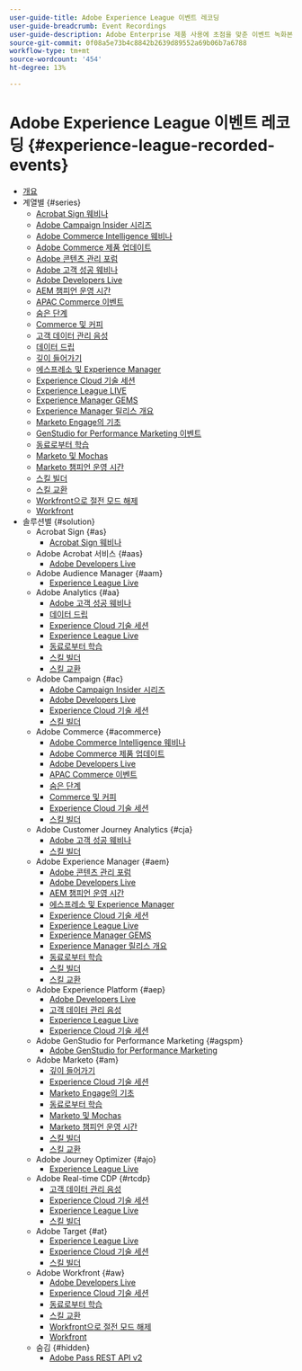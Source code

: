 ```yaml
---
user-guide-title: Adobe Experience League 이벤트 레코딩
user-guide-breadcrumb: Event Recordings
user-guide-description: Adobe Enterprise 제품 사용에 초점을 맞춘 이벤트 녹화본 컬렉션
source-git-commit: 0f08a5e73b4c8842b2639d89552a69b06b7a6788
workflow-type: tm+mt
source-wordcount: '454'
ht-degree: 13%

---
```



# Adobe Experience League 이벤트 레코딩 {#experience-league-recorded-events}

+ [개요](overview.md)
+ 계열별 {#series}
   + [Acrobat Sign 웨비나](https://experienceleague.adobe.com/docs/events/acrobat-sign-webinars/overview.html)
   + [Adobe Campaign Insider 시리즈](https://experienceleague.adobe.com/docs/events/adobe-campaign-insider-recordings/overview.html)
   + [Adobe Commerce Intelligence 웨비나](https://experienceleague.adobe.com/docs/events/mbi-webinars-recordings/overview.html)
   + [Adobe Commerce 제품 업데이트](https://experienceleague.adobe.com/docs/events/adobe-commerce-product-update-recordings/overview.html)
   + [Adobe 콘텐츠 관리 포럼](https://experienceleague.adobe.com/docs/events/adobe-content-management-forum-recordings/overview.html)
   + [Adobe 고객 성공 웨비나](https://experienceleague.adobe.com/docs/events/adobe-customer-success-webinar-recordings/overview.html)
   + [Adobe Developers Live](https://experienceleague.adobe.com/docs/events/adobe-developers-live-recordings/overview.html)
   + [AEM 챔피언 운영 시간](https://experienceleague.adobe.com/docs/events/aem-champion-office-hours/overview.html)
   + [APAC Commerce 이벤트](https://experienceleague.adobe.com/docs/events/apac-commerce-recordings/overview.html)
   + [숨은 단계](https://experienceleague.adobe.com/docs/events/behind-the-brew-recordings/overview.html)
   + [Commerce 및 커피](https://experienceleague.adobe.com/docs/events/commerce-and-coffee-recordings/overview.html)
   + [고객 데이터 관리 음성](https://experienceleague.adobe.com/docs/events/customer-data-management-voices-recordings/overview.html?lang=ko)
   + [데이터 드립](https://experienceleague.adobe.com/docs/events/data-drip-recordings/overview.html)
   + [깊이 들어가기](https://experienceleague.adobe.com/docs/events/deep-dives-recordings/overview.html)
   + [에스프레소 및 Experience Manager](https://experienceleague.adobe.com/docs/events/espressos-and-experience-manager-recordings/overview.html)
   + [Experience Cloud 기술 세션](https://experienceleague.adobe.com/docs/events/tech-sessions/overview.html)
   + [Experience League LIVE](https://experienceleague.adobe.com/docs/events/experience-league-live-recordings/overview.html)
   + [Experience Manager GEMS](https://experienceleague.adobe.com/docs/events/experience-manager-gems-recordings/overview.html)
   + [Experience Manager 릴리스 개요](https://experienceleague.adobe.com/docs/events/aemcs-release-update-recordings/overview.html?lang=ko)
   + [Marketo Engage의 기초](https://experienceleague.adobe.com/en/docs/events/foundations-of-marketo-engage-webinars/overview)
   + [GenStudio for Performance Marketing 이벤트](https://experienceleague.adobe.com/docs/events/genstudio-for-performance-marketing-events/overview.html)
   + [동료로부터 학습](https://experienceleague.adobe.com/docs/events/learn-from-your-peers-recordings/overview.html)
   + [Marketo 및 Mochas](https://experienceleague.adobe.com/docs/events/marketo-and-mochas-recordings/overview.html)
   + [Marketo 챔피언 운영 시간](https://experienceleague.adobe.com/docs/events/marketo-champion-office-hours/overview.html)
   + [스킬 빌더](https://experienceleague.adobe.com/docs/events/skill-builder-recordings/overview.html)
   + [스킬 교환](https://experienceleague.adobe.com/docs/events/the-skill-exchange-recordings/overview.html)
   + [Workfront으로 절전 모드 해제](https://experienceleague.adobe.com/docs/events/wake-up-with-workfront-recordings/overview.html)
   + [Workfront](https://experienceleague.adobe.com/docs/events/workfront-recordings/overview.html)
+ 솔루션별 {#solution}
   + Acrobat Sign {#as}
      + [Acrobat Sign 웨비나](https://experienceleague.adobe.com/docs/events/acrobat-sign-webinars/overview.html)
   + Adobe Acrobat 서비스 {#aas}
      + [Adobe Developers Live](https://experienceleague.adobe.com/docs/events/adobe-developers-live-recordings/overview.html)
   + Adobe Audience Manager {#aam}
      + [Experience League Live](https://experienceleague.adobe.com/docs/events/experience-league-live-recordings/overview.html)
   + Adobe Analytics {#aa}
      + [Adobe 고객 성공 웨비나](https://experienceleague.adobe.com/docs/events/adobe-customer-success-webinar-recordings/overview.html)
      + [데이터 드립](https://experienceleague.adobe.com/docs/events/data-drip-recordings/overview.html)
      + [Experience Cloud 기술 세션](https://experienceleague.adobe.com/docs/events/tech-sessions/overview.html)
      + [Experience League Live](https://experienceleague.adobe.com/docs/events/experience-league-live-recordings/overview.html)
      + [동료로부터 학습](https://experienceleague.adobe.com/docs/events/learn-from-your-peers-recordings/overview.html)
      + [스킬 빌더](https://experienceleague.adobe.com/docs/events/skill-builder-recordings/overview.html)
      + [스킬 교환](https://experienceleague.adobe.com/docs/events/the-skill-exchange-recordings/overview.html)
   + Adobe Campaign {#ac}
      + [Adobe Campaign Insider 시리즈](https://experienceleague.adobe.com/docs/events/adobe-campaign-insider-recordings/overview.html)
      + [Adobe Developers Live](https://experienceleague.adobe.com/docs/events/adobe-developers-live-recordings/overview.html)
      + [Experience Cloud 기술 세션](https://experienceleague.adobe.com/docs/events/tech-sessions/overview.html)
      + [스킬 빌더](https://experienceleague.adobe.com/docs/events/skill-builder-recordings/overview.html)
   + Adobe Commerce {#acommerce}
      + [Adobe Commerce Intelligence 웨비나](https://experienceleague.adobe.com/docs/events/mbi-webinars-recordings/overview.html)
      + [Adobe Commerce 제품 업데이트](https://experienceleague.adobe.com/docs/events/adobe-commerce-product-update-recordings/overview.html)
      + [Adobe Developers Live](https://experienceleague.adobe.com/docs/events/adobe-developers-live-recordings/overview.html)
      + [APAC Commerce 이벤트](https://experienceleague.adobe.com/docs/events/apac-commerce-recordings/overview.html)
      + [숨은 단계](https://experienceleague.adobe.com/docs/events/behind-the-brew-recordings/overview.html)
      + [Commerce 및 커피](https://experienceleague.adobe.com/docs/events/commerce-and-coffee-recordings/overview.html)
      + [Experience Cloud 기술 세션](https://experienceleague.adobe.com/docs/events/tech-sessions/overview.html)
      + [스킬 빌더](https://experienceleague.adobe.com/docs/events/skill-builder-recordings/overview.html)
   + Adobe Customer Journey Analytics {#cja}
      + [Adobe 고객 성공 웨비나](https://experienceleague.adobe.com/docs/events/adobe-customer-success-webinar-recordings/overview.html)
      + [스킬 빌더](https://experienceleague.adobe.com/docs/events/skill-builder-recordings/overview.html)
   + Adobe Experience Manager {#aem}
      + [Adobe 콘텐츠 관리 포럼](https://experienceleague.adobe.com/docs/events/adobe-content-management-forum-recordings/overview.html)
      + [Adobe Developers Live](https://experienceleague.adobe.com/docs/events/adobe-developers-live-recordings/overview.html)
      + [AEM 챔피언 운영 시간](https://experienceleague.adobe.com/docs/events/aem-champion-office-hours/overview.html)
      + [에스프레소 및 Experience Manager](https://experienceleague.adobe.com/docs/events/espressos-and-experience-manager-recordings/overview.html)
      + [Experience Cloud 기술 세션](https://experienceleague.adobe.com/docs/events/tech-sessions/overview.html)
      + [Experience League Live](https://experienceleague.adobe.com/docs/events/experience-league-live-recordings/overview.html)
      + [Experience Manager GEMS](https://experienceleague.adobe.com/docs/events/experience-manager-gems-recordings/overview.html)
      + [Experience Manager 릴리스 개요](https://experienceleague.adobe.com/docs/events/aemcs-release-update-recordings/overview.html?lang=ko)
      + [동료로부터 학습](https://experienceleague.adobe.com/docs/events/learn-from-your-peers-recordings/overview.html)
      + [스킬 빌더](https://experienceleague.adobe.com/docs/events/skill-builder-recordings/overview.html)
      + [스킬 교환](https://experienceleague.adobe.com/docs/events/the-skill-exchange-recordings/overview.html)
   + Adobe Experience Platform {#aep}
      + [Adobe Developers Live](https://experienceleague.adobe.com/docs/events/adobe-developers-live-recordings/overview.html)
      + [고객 데이터 관리 음성](https://experienceleague.adobe.com/docs/events/customer-data-management-voices-recordings/overview.html?lang=ko)
      + [Experience League Live](https://experienceleague.adobe.com/docs/events/experience-league-live-recordings/overview.html)
      + [Experience Cloud 기술 세션](https://experienceleague.adobe.com/docs/events/tech-sessions/overview.html)
   + Adobe GenStudio for Performance Marketing {#agspm}
      + [Adobe GenStudio for Performance Marketing](https://experienceleague.adobe.com/docs/events/genstudio-for-performance-marketing-events/overview.html)
   + Adobe Marketo {#am}
      + [깊이 들어가기](https://experienceleague.adobe.com/docs/events/deep-dives-recordings/overview.html)
      + [Experience Cloud 기술 세션](https://experienceleague.adobe.com/docs/events/tech-sessions/overview.html)
      + [Marketo Engage의 기초](https://experienceleague.adobe.com/en/docs/events/foundations-of-marketo-engage-webinars/overview)
      + [동료로부터 학습](https://experienceleague.adobe.com/docs/events/learn-from-your-peers-recordings/overview.html)
      + [Marketo 및 Mochas](https://experienceleague.adobe.com/docs/events/marketo-and-mochas-recordings/overview.html)
      + [Marketo 챔피언 운영 시간](https://experienceleague.adobe.com/docs/events/marketo-champion-office-hours/overview.html)
      + [스킬 빌더](https://experienceleague.adobe.com/docs/events/skill-builder-recordings/overview.html)
      + [스킬 교환](https://experienceleague.adobe.com/docs/events/the-skill-exchange-recordings/overview.html)
   + Adobe Journey Optimizer {#ajo}
      + [Experience League Live](https://experienceleague.adobe.com/docs/events/experience-league-live-recordings/overview.html)
   + Adobe Real-time CDP {#rtcdp}
      + [고객 데이터 관리 음성](https://experienceleague.adobe.com/docs/events/customer-data-management-voices-recordings/overview.html?lang=ko)
      + [Experience Cloud 기술 세션](https://experienceleague.adobe.com/docs/events/tech-sessions/overview.html)
      + [Experience League Live](https://experienceleague.adobe.com/docs/events/experience-league-live-recordings/overview.html)
      + [스킬 빌더](https://experienceleague.adobe.com/docs/events/skill-builder-recordings/overview.html)
   + Adobe Target {#at}
      + [Experience League Live](https://experienceleague.adobe.com/docs/events/experience-league-live-recordings/overview.html)
      + [Experience Cloud 기술 세션](https://experienceleague.adobe.com/docs/events/tech-sessions/overview.html)
      + [스킬 빌더](https://experienceleague.adobe.com/docs/events/skill-builder-recordings/overview.html)
   + Adobe Workfront {#aw}
      + [Adobe Developers Live](https://experienceleague.adobe.com/docs/events/adobe-developers-live-recordings/overview.html)
      + [Experience Cloud 기술 세션](https://experienceleague.adobe.com/docs/events/tech-sessions/overview.html)
      + [동료로부터 학습](https://experienceleague.adobe.com/docs/events/learn-from-your-peers-recordings/overview.html)
      + [스킬 교환](https://experienceleague.adobe.com/docs/events/the-skill-exchange-recordings/overview.html)
      + [Workfront으로 절전 모드 해제](https://experienceleague.adobe.com/docs/events/wake-up-with-workfront-recordings/overview.html)
      + [Workfront](https://experienceleague.adobe.com/docs/events/workfront-recordings/overview.html)
   + 숨김 {#hidden}
      + [Adobe Pass REST API v2](../single-events/adobe-pass-rest-api-v2.md)